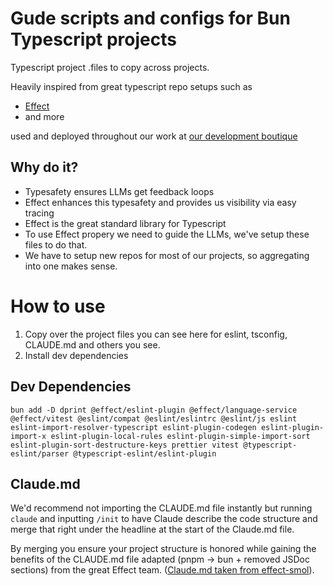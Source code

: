 # Gude scripts and configs for Bun Typescript projects 

Typescript project .files to copy across projects.

Heavily inspired from great typescript repo setups such as 

- [Effect](https://github.com/Effect-TS)
- and more

used and deployed throughout our work at [our development boutique](https://dtech.vision)

## Why do it?

- Typesafety ensures LLMs get feedback loops
- Effect enhances this typesafety and provides us visibility via easy tracing
- Effect is the great standard library for Typescript
- To use Effect propery we need to guide the LLMs, we've setup these files to do that.
- We have to setup new repos for most of our projects, so aggregating into one makes sense.

# How to use

1) Copy over the project files you can see here for eslint, tsconfig, CLAUDE.md and others you see.
1) Install dev dependencies

## Dev Dependencies

```
bun add -D dprint @effect/eslint-plugin @effect/language-service @effect/vitest @eslint/compat @eslint/eslintrc @eslint/js eslint eslint-import-resolver-typescript eslint-plugin-codegen eslint-plugin-import-x eslint-plugin-local-rules eslint-plugin-simple-import-sort eslint-plugin-sort-destructure-keys prettier vitest @typescript-eslint/parser @typescript-eslint/eslint-plugin
```

## Claude.md

We'd recommend not importing the CLAUDE.md file instantly but running `claude` and inputting `/init` to have Claude describe the code structure and merge that right under the headline at the start of the Claude.md file.

By merging you ensure your project structure is honored while gaining the benefits of the CLAUDE.md file adapted (pnpm -> bun + removed JSDoc sections) from the great Effect team. ([Claude.md taken from effect-smol](https://github.com/Effect-TS/effect-smol/blob/main/CLAUDE.md)).

